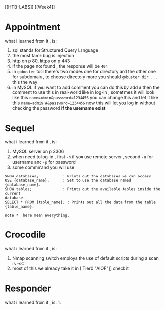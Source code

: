[[HTB-LABS]] [[Week4]]

# **Appointment**
what i learned from it , is:
1. sql stands for Structured Query Language
2. the most fame bug is injection
3. http on p 80, https on p 443
4. if the page not found , the response will be `404`
5. in `gobuster` tool there's two modes one for directory and the other one for subdomain , to choose directory more you should `gobuster dir ...` this the way
6. in MySQL if you want to add comment you can do this by add **`#`** then the comment to use this in real-world like in log-in , sometimes it will look like this 
   `name=admin&password=1234456` you can change this and let it like this
   `name=admin'#&password=1234456` now this will let you log in without checking the password                  **if the username exist**                                                         


# **Sequel**
what i learned from it , is:
1. MySQL server on p 3306
2. when need to log-in , first `-h` if you use remote server , second `-u` for username and 
   `-p` for password 
3. some commmand you will use
  ```MySQL
  SHOW databases;           : Prints out the databases we can access.
  USE {database_name};      : Set to use the database named {database_name}.
  SHOW tables;              : Prints out the available tables inside the current
database.
SELECT * FROM {table_name}; : Prints out all the data from the table       {table_name}.

 note *  here mean everything.

```


# **Crocodile**
   what i learned from it , is:
   1.  Nmap scanning switch employs the use of default scripts during a scan is -sC
   2. most of this we already take it in [[Tier0 "AIOF"]] check it

#  **Responder**
what i learned from it , is:
1. 